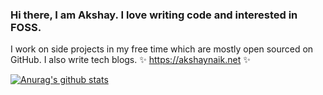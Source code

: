 ### Hi there, I am Akshay. I love writing code and interested in FOSS.

I work on side projects in my free time which are mostly open sourced on GitHub. I also write tech blogs.
✨ https://akshaynaik.net ✨
<!--
**nakshay/nakshay** is a ✨ _special_ ✨ repository because its `README.md` (this file) appears on your GitHub profile.

Here are some ideas to get you started:

- 🔭 I’m currently working on ...
- 🌱 I’m currently learning ...
- 👯 I’m looking to collaborate on ...
- 🤔 I’m looking for help with ...
- 💬 Ask me about ...
- 📫 How to reach me: ...
- 😄 Pronouns: ...
- ⚡ Fun fact: ...
-->

[![Anurag's github stats](https://github-readme-stats.vercel.app/api?username=nakshay&count_private=true&show_icons=true&theme=nord)](https://akshaynaik.net)
